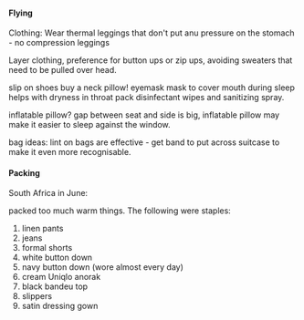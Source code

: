 


#### Flying

Clothing:
Wear thermal leggings that don't put anu pressure on the stomach - no compression leggings

Layer clothing, preference for button ups or zip ups, avoiding sweaters that need to be pulled over head.

slip on shoes
buy a neck pillow!
eyemask
mask to cover mouth during sleep helps with dryness in throat
pack disinfectant wipes and sanitizing spray.

inflatable pillow? gap between seat and side is big, inflatable pillow may make it easier to sleep against the window.

bag ideas:
lint on bags are effective - get band to put across suitcase to make it even more recognisable.

#### Packing

South Africa in June:

packed too much warm things. The following were staples:

1. linen pants
1. jeans
1. formal shorts
1. white button down
1. navy button down (wore almost every day)
1. cream Uniqlo anorak
1. black bandeu top
1. slippers
1. satin dressing gown